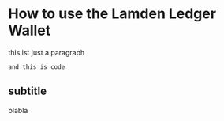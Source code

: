 # How to use the Lamden Ledger Wallet

this ist just a paragraph

```
and this is code 
```

## subtitle

blabla